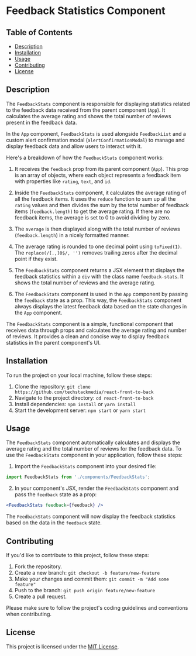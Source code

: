 # Feedback Statistics Component

## Table of Contents

- [Description](#description)
- [Installation](#installation)
- [Usage](#usage)
- [Contributing](#contributing)
- [License](#license)

## Description

The `FeedbackStats` component is responsible for displaying statistics related to the feedback data received from the parent component (`App`). It calculates the average rating and shows the total number of reviews present in the feedback data.

In the `App` component, `FeedbackStats` is used alongside `FeedbackList` and a custom alert confirmation modal (`alertConfirmationModal`) to manage and display feedback data and allow users to interact with it.

Here's a breakdown of how the `FeedbackStats` component works:

1. It receives the `feedback` prop from its parent component (`App`). This prop is an array of objects, where each object represents a feedback item with properties like `rating`, `text`, and `id`.

2. Inside the `FeedbackStats` component, it calculates the average rating of all the feedback items. It uses the `reduce` function to sum up all the `rating` values and then divides the sum by the total number of feedback items (`feedback.length`) to get the average rating. If there are no feedback items, the average is set to 0 to avoid dividing by zero.

3. The `average` is then displayed along with the total number of reviews (`feedback.length`) in a nicely formatted manner.

4. The average rating is rounded to one decimal point using `toFixed(1)`. The `replace(/[.,]0$/, '')` removes trailing zeros after the decimal point if they exist.

5. The `FeedbackStats` component returns a JSX element that displays the feedback statistics within a `div` with the class name `feedback-stats`. It shows the total number of reviews and the average rating.

6. The `FeedbackStats` component is used in the `App` component by passing the `feedback` state as a prop. This way, the `FeedbackStats` component always displays the latest feedback data based on the state changes in the `App` component.

The `FeedbackStats` component is a simple, functional component that receives data through props and calculates the average rating and number of reviews. It provides a clean and concise way to display feedback statistics in the parent component's UI.

## Installation

To run the project on your local machine, follow these steps:

1. Clone the repository: `git clone https://github.com/techstackmedia/react-front-to-back`
2. Navigate to the project directory: `cd react-front-to-back`
3. Install dependencies: `npm install` or `yarn install`
4. Start the development server: `npm start` or `yarn start`

## Usage

The `FeedbackStats` component automatically calculates and displays the average rating and the total number of reviews for the feedback data. To use the `FeedbackStats` component in your application, follow these steps:

1. Import the `FeedbackStats` component into your desired file:

```jsx
import FeedbackStats from './components/FeedbackStats';
```

2. In your component's JSX, render the `FeedbackStats` component and pass the `feedback` state as a prop:

```jsx
<FeedbackStats feedback={feedback} />
```

The `FeedbackStats` component will now display the feedback statistics based on the data in the `feedback` state.

## Contributing

If you'd like to contribute to this project, follow these steps:

1. Fork the repository.
2. Create a new branch: `git checkout -b feature/new-feature`
3. Make your changes and commit them: `git commit -m "Add some feature"`
4. Push to the branch: `git push origin feature/new-feature`
5. Create a pull request.

Please make sure to follow the project's coding guidelines and conventions when contributing.

## License

This project is licensed under the [MIT License](https://opensource.org/licenses/MIT).

